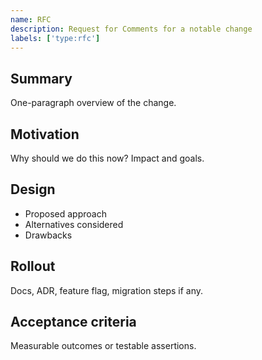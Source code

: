 ```yaml
---
name: RFC
description: Request for Comments for a notable change
labels: ['type:rfc']
---
```


## Summary

One-paragraph overview of the change.

## Motivation

Why should we do this now? Impact and goals.

## Design

- Proposed approach
- Alternatives considered
- Drawbacks

## Rollout

Docs, ADR, feature flag, migration steps if any.

## Acceptance criteria

Measurable outcomes or testable assertions.
